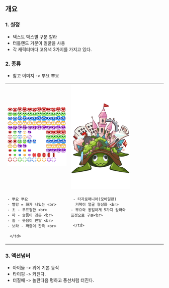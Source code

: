 ## 개요 
### 1. 설정
- 텍스트 박스별 구분 칼라
- 터틀랜드 거분이 얼굴을 사용 
- 각 캐릭터마다 고유색 3가지를 가지고 있다.

### 2. 종류 
- 참고 이미지 -> 뿌요 뿌요 
<table width=80^% >

  <tr>
  <td widht=40%> <img src=image/pngfile/tokopuyo_skin.png></td><td widht=40%> <img src=image/ch.png></td>
  <td widht=20%> </td>
  </tr>

   <tr>
   <td width=40% valign = top align = left > 
    
    - 뿌요 뿌요 
    - 빨강 = 화가 나있는 <br>
    - 초 - 무표정한 <br>
    - 파 - 슬픔이 깃든 <br>
    - 놀 - 웃음이 만발 <br>
    - 보라 - 짜증이 잔뜩 <br>   
   
     </td>
   <td width=40% valign = top align = left > 
    
     - 타자로매니아(모바일판)
      거북이 얼굴 형상화 <br>
    - 뿌요와 동일하게 5가지 칼라와 표정으로 구분<br>   
   
     </td> 
   <td widht=20%> </td>
   </tr>

</table>

### 3. 액션넘버
- 아이들 -> 위에 기본 동작
- 타이핑 -> 커진다.
- 터질때 -> 놀란다음 펑하고 풍선처럼 터진다.
